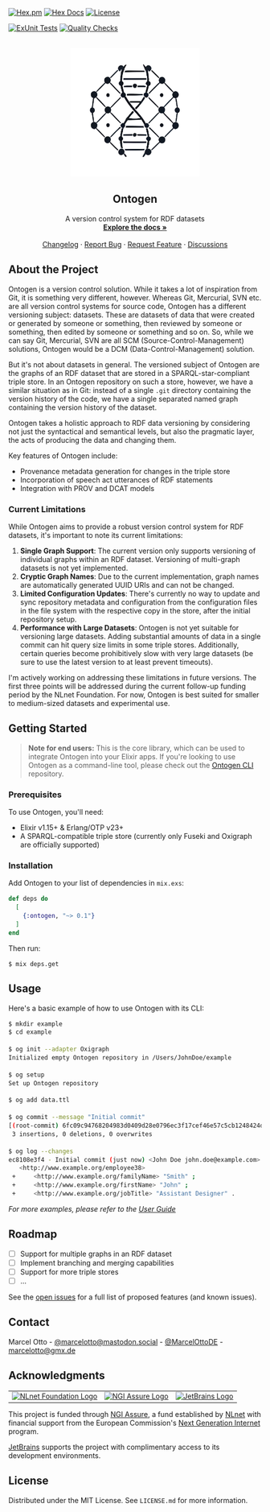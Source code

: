 [![Hex.pm](https://img.shields.io/hexpm/v/ontogen.svg?style=flat-square)](https://hex.pm/packages/ontogen)
[![Hex Docs](https://img.shields.io/badge/hex-docs-lightgreen.svg)](https://hexdocs.pm/ontogen/)
[![License](https://img.shields.io/hexpm/l/ontogen.svg)](https://github.com/ontogen/ontogen/blob/main/LICENSE.md)

[![ExUnit Tests](https://github.com/ontogen/ontogen/actions/workflows/elixir-build-and-test.yml/badge.svg)](https://github.com/ontogen/ontogen/actions/workflows/elixir-build-and-test.yml)
[![Quality Checks](https://github.com/ontogen/ontogen/actions/workflows/elixir-quality-checks.yml/badge.svg)](https://github.com/ontogen/ontogen/actions/workflows/elixir-quality-checks.yml)


<br />
<div align="center">
  <a href="https://ontogen.io">
    <img src="logo.png" alt="Logo" width="256" height="256">
  </a>

  <h2 align="center">Ontogen</h2>

  <p align="center">
    A version control system for RDF datasets
    <br />
    <a href="https://ontogen.io"><strong>Explore the docs »</strong></a>
    <br />
    <br />
    <a href="https://github.com/ontogen/ontogen/blob/main/CHANGELOG.md">Changelog</a>
    ·
    <a href="https://github.com/ontogen/ontogen/issues">Report Bug</a>
    ·
    <a href="https://github.com/ontogen/ontogen/issues">Request Feature</a>
    ·
    <a href="https://github.com/ontogen/ontogen/discussions">Discussions</a>
  </p>
</div>



## About the Project

Ontogen is a version control solution. While it takes a lot of inspiration from Git, it is something very different, however. Whereas Git, Mercurial, SVN etc. are all version control systems for source code, Ontogen has a different versioning subject: datasets. These are datasets of data that were created or generated by someone or something, then reviewed by someone or something, then edited by someone or something and so on. So, while we can say Git, Mercurial, SVN are all SCM (Source-Control-Management) solutions, Ontogen would be a DCM (Data-Control-Management) solution.

But it's not about datasets in general. The versioned subject of Ontogen are the graphs of an RDF dataset that are stored in a SPARQL-star-compliant triple store. In an Ontogen repository on such a store, however, we have a similar situation as in Git: instead of a single `.git` directory containing the version history of the code, we have a single separated named graph containing the version history of the dataset.

Ontogen takes a holistic approach to RDF data versioning by considering not just the syntactical and semantical levels, but also the pragmatic layer, the acts of producing the data and changing them.

Key features of Ontogen include:

- Provenance metadata generation for changes in the triple store
- Incorporation of speech act utterances of RDF statements
- Integration with PROV and DCAT models


### Current Limitations

While Ontogen aims to provide a robust version control system for RDF datasets, it's important to note its current limitations:

1. **Single Graph Support**: The current version only supports versioning of individual graphs within an RDF dataset. Versioning of multi-graph datasets is not yet implemented.
2. **Cryptic Graph Names**: Due to the current implementation, graph names are automatically generated UUID URIs and can not be changed.
3. **Limited Configuration Updates**: There's currently no way to update and sync repository metadata and configuration from the configuration files in the file system with the respective copy in the store, after the initial repository setup.
4. **Performance with Large Datasets**: Ontogen is not yet suitable for versioning large datasets. Adding substantial amounts of data in a single commit can hit query size limits in some triple stores. Additionally, certain queries become prohibitively slow with very large datasets (be sure to use the latest version to at least prevent timeouts).

I'm actively working on addressing these limitations in future versions. The first three points will be addressed during the current follow-up funding period by the NLnet Foundation. For now, Ontogen is best suited for smaller to medium-sized datasets and experimental use.



## Getting Started

> **Note for end users:** This is the core library, which can be used to integrate Ontogen into your Elixir apps. If you're looking to use Ontogen as a command-line tool, please check out the [Ontogen CLI](https://github.com/ontogen/cli) repository.

### Prerequisites

To use Ontogen, you'll need:

- Elixir v1.15+ & Erlang/OTP v23+
- A SPARQL-compatible triple store (currently only Fuseki and Oxigraph are officially supported)

### Installation

Add Ontogen to your list of dependencies in `mix.exs`:

```elixir
def deps do
  [
    {:ontogen, "~> 0.1"}
  ]
end
```

Then run:

```
$ mix deps.get
```



## Usage

Here's a basic example of how to use Ontogen with its CLI:

```sh
$ mkdir example
$ cd example

$ og init --adapter Oxigraph
Initialized empty Ontogen repository in /Users/JohnDoe/example

$ og setup
Set up Ontogen repository

$ og add data.ttl

$ og commit --message "Initial commit"
[(root-commit) 6fc09c94768204983d0409d28e0796ec3f17cef46e57c5cb1248424d3922040d] Initial commit
 3 insertions, 0 deletions, 0 overwrites

$ og log --changes
ec8108e3f4 - Initial commit (just now) <John Doe john.doe@example.com>
   <http://www.example.org/employee38>
 +     <http://www.example.org/familyName> "Smith" ;
 +     <http://www.example.org/firstName> "John" ;
 +     <http://www.example.org/jobTitle> "Assistant Designer" .
```

_For more examples, please refer to the [User Guide](https://ontogen.io/docs/user-guide/)_



## Roadmap

- [ ] Support for multiple graphs in an RDF dataset
- [ ] Implement branching and merging capabilities
- [ ] Support for more triple stores
- [ ] ... 

See the [open issues](https://github.com/ontogen/ontogen/issues) for a full list of proposed features (and known issues).



## Contact

Marcel Otto - [@marcelotto@mastodon.social](https://mastodon.social/@marcelotto) - [@MarcelOttoDE](https://twitter.com/MarcelOttoDE) - marcelotto@gmx.de



## Acknowledgments

<table style="border: 0;">  
<tr>  
<td><a href="https://nlnet.nl/"><img src="https://nlnet.nl/logo/banner.svg" alt="NLnet Foundation Logo" height="100"></a></td>  
<td><a href="https://nlnet.nl/assure" ><img src="https://nlnet.nl/logo/NGI/NGIAssure.purpleblue.hex.svg" alt="NGI Assure Logo" height="150"></a></td>  
<td><a href="https://www.jetbrains.com/?from=RDF.ex"><img src="https://resources.jetbrains.com/storage/products/company/brand/logos/jb_beam.svg" alt="JetBrains Logo" height="150"></a></td>  
</tr>  
</table>  
  
This project is funded through [NGI Assure](https://nlnet.nl/assure), a fund established by [NLnet](https://nlnet.nl/) with financial support from the European Commission's [Next Generation Internet](https://ngi.eu/) program.
  
[JetBrains](https://www.jetbrains.com/?from=RDF.ex) supports the project with complimentary access to its development environments.


## License

Distributed under the MIT License. See `LICENSE.md` for more information.
